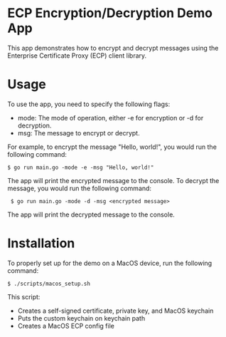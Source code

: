 # ECP Encryption/Decryption Demo App
This app demonstrates how to encrypt and decrypt messages using the Enterprise Certificate Proxy (ECP) client library.

# Usage
To use the app, you need to specify the following flags:

- mode: The mode of operation, either -e for encryption or -d for decryption.
- msg: The message to encrypt or decrypt.

For example, to encrypt the message "Hello, world!", you would run the following command:

```$ go run main.go -mode -e -msg "Hello, world!"```
    
The app will print the encrypted message to the console.
To decrypt the message, you would run the following command:

``` $ go run main.go -mode -d -msg <encrypted message>```
    
The app will print the decrypted message to the console.

# Installation
To properly set up for the demo on a MacOS device, run the following command: 

```$ ./scripts/macos_setup.sh```

This script: 
- Creates a self-signed certificate, private key, and MacOS keychain
- Puts the custom keychain on keychain path
- Creates a MacOS ECP config file

